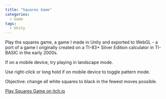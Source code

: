 ```yaml
---
title: "Squares Game"
categories:
  - Game
tags:
  - Unity
---
```


Play the squares game, a game I made in Unity and exported to WebGL - a port of a game I originally created on a TI-83+ Silver Edition calculator in TI-BASIC in the early 2000s.

If on a mobile device, try playing in landscape mode.

Use right-click or long hold if on mobile device to toggle pattern mode.

Objective: change all white squares to black in the fewest moves possible.

[Play Squares Game on itch.io](https://puzzledice.itch.io/squares?secret=hrGUpGyktS76k5VbLGYQzMQa8N0)
